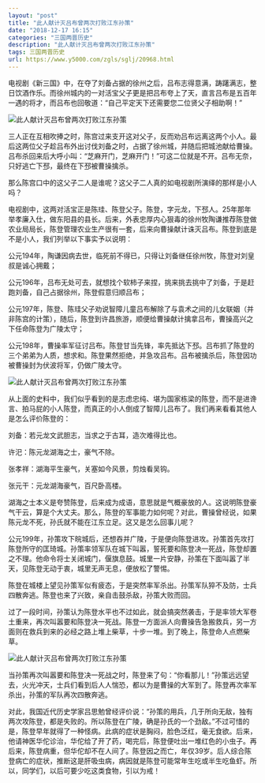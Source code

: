 ```yaml
---
layout: "post"
title: "此人献计灭吕布曾两次打败江东孙策"
date: "2018-12-17 16:15"
categories: "三国两晋历史"
description: "此人献计灭吕布曾两次打败江东孙策"
tags: 三国两晋历史
url: https://www.y5000.com/zgls/sglj/20968.html
---
```






电视剧《新三国》中，在夺了刘备占据的徐州之后，吕布志得意满，踌躇满志，整日饮酒作乐。而徐州城内的一对活宝父子更是把吕布夸上了天，直言吕布是五百年一遇的将才，而吕布也回敬道：“自己平定天下还需要您二位贤父子相助啊！”

![此人献计灭吕布曾两次打败江东孙策](/uploads/allimg/170504/6-1F50416132Q63.JPG)

三人正在互相吹捧之时，陈宫过来支开这对父子，反而劝吕布远离这两个小人。最后这两位父子趁吕布外出讨伐刘备之时，占据了徐州城，并随后把城池献给曹操。吕布杀回来后大呼小叫：“芝麻开门，芝麻开门！”可这二位就是不开。吕布无奈，只好逃亡下邳，最终在下邳被曹操擒杀。

那么陈宫口中的这父子二人是谁呢？这父子二人真的如电视剧所演绎的那样是小人吗？

电视剧中，这两对活宝正是陈珪、陈登父子。陈登，字元龙，下邳人。25年那年举孝廉入仕，做东阳县的县长。后来，外表忠厚内心狠毒的徐州牧陶谦推荐陈登做农业局局长，陈登管理农业生产很有一套，后来向曹操献计诛灭吕布。陈登到底是不是小人，我们列举以下事实予以说明：

公元194年，陶谦因病去世，临死前不得已，只得让刘备继任徐州牧，陈登对刘皇叔是诚心拥戴；

公元196年，吕布无处可去，就想找个软柿子来捏，挑来挑去挑中了刘备，于是赶跑刘备，自己占据徐州，陈登假意归顺吕布；

公元197年，陈登、陈珪父子劝说智障儿童吕布解除了与袁术之间的儿女联姻（并非陈宫的计策），随后，陈登到许昌旅游，顺便给曹操献计擒拿吕布，曹操高兴之下任命陈登为广陵太守；

公元198年，曹操率军征讨吕布。陈登甘当先锋，率先抵达下邳。吕布抓了陈登的三个弟弟为人质，想求和。陈登果然拒绝，并急攻吕布。吕布被擒杀后，陈登因功被曹操封为伏波将军，仍做广陵太守。

![此人献计灭吕布曾两次打败江东孙策](/uploads/allimg/170504/6-1F504161359394.JPG)

从上面的史料中，我们似乎看到的是志虑忠纯、堪为国家栋梁的陈登，而不是进谗言、拍马屁的小人陈登，而真正的小人倒成了智障儿吕布了。我们再来看看其他人是怎么评价陈登的：

刘备：若元龙文武胆志，当求之于古耳，造次难得比也。

许汜：陈元龙湖海之士，豪气不除。

张孝祥：湖海平生豪气，关塞如今风景，剪烛看吴钩。

张元干：元龙湖海豪气，百尺卧高楼。

湖海之士本义是夸赞陈登，后来成为成语，意思就是气概豪放的人。这说明陈登豪气干云，算是个大丈夫。那么，陈登的军事能力如何呢？对此，曹操曾经说，如果陈元龙不死，孙氏就不能在江东立足。这又是怎么回事儿呢？

公元199年，孙策攻下皖城后，还想吞并广陵，于是便向陈登进攻。孙策首先攻打陈登所守的匡琦城。孙策率领军队在城下叫嚣，誓死要和陈登决一死战，陈登却置之不理。他命令将士关闭城门，偃旗息鼓。城里一片安静，孙策在下面叫嚣了半天，见陈登无动于衷，城里无声无息，便放松了警惕。

陈登在城楼上望见孙策军似有疲态，于是突然率军杀出。孙策军队猝不及防，士兵四散奔逃。陈登也来了兴致，亲自击鼓杀敌，孙策大败而回。

过了一段时间，孙策认为陈登水平也不过如此，就会搞突然袭击，于是率领大军卷土重来，再次叫嚣要和陈登决一死战。陈登一方面派人向曹操告急搬救兵，另一方面则在救兵到来的必经之路上堆上柴草，十步一堆。到了晚上，陈登命人点燃柴草。

![此人献计灭吕布曾两次打败江东孙策](/uploads/allimg/170504/6-1F504161431595.JPG)

当孙策再次叫嚣要和陈登决一死战之时，陈登来了句：“你看那儿！”孙策远远望去，火光冲天，士兵们看到后人人惴恐，都以为是曹操的大军到了。陈登再次率军杀出，孙策的军队再次四散奔逃。

对此，我国近代历史学家吕思勉曾经评价说：“孙策的用兵，几于所向无敌，独有两次攻陈登，都是失败的。所以陈登在广陵，确是孙氏的一个劲敌。”不过可惜的是，陈登早年就得了一种怪病。此病的症状是胸闷，脸色泛红，毫无食欲。后来，他请神医华佗诊治，华佗给了开了药，喝完后，陈登便吐出一堆红色的小虫子。再后来，陈登病重，但华佗却不在人间了。陈登因之而亡，年仅39岁。后人综合陈登病亡的症状，推断这是肝吸虫病，病因就是陈登可能常年生吃或半生吃鱼虾。所以，同学们，以后可要少吃这类食物，引以为戒！
